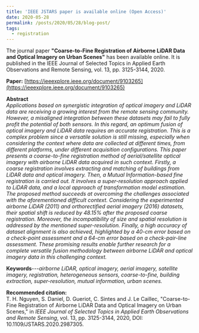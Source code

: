 ```yaml
---
title: 'IEEE JSTARS paper is available online (Open Access)'
date: 2020-05-28
permalink: /posts/2020/05/28/blog-post/
tags:
  - registration
---
```


The journal paper **"Coarse-to-Fine Registration of Airborne LiDAR Data and Optical Imagery on Urban Scenes"** has been available online.
It is published in the IEEE Journal of Selected Topics in Applied Earth Observations and Remote Sensing, vol. 13, pp. 3125-3144, 2020.

**Paper:** [https://ieeexplore.ieee.org/document/9103265](https://ieeexplore.ieee.org/document/9103265)<br>
<!-- **Github:** [https://github.com/nthuy190991/SRSM_QuebecCity_building_extraction](https://github.com/nthuy190991/SRSM_QuebecCity_building_extraction)<br>
**Project page** (in French, only introduction) can be found [here](https://crdig.ulaval.ca/portfolio/methodes-et-outils-geomatiques-pour-la-production-dun-portrait-du-risque-lie-aux-inondations-et-danticipation-de-ces-dernieres/).<br>
 -->


**Abstract**<br>
*Applications based on synergistic integration of optical imagery and LiDAR data are receiving a growing interest from the remote sensing community. However, a misaligned integration between these datasets may fail to fully profit the potential of both sensors. In this regard, an optimum fusion of optical imagery and LiDAR data requires an accurate registration. This is a complex problem since a versatile solution is still missing, especially when considering the context where data are collected at different times, from different platforms, under different acquisition configurations. This paper presents a coarse-to-fine registration method of aerial/satellite optical imagery with airborne LiDAR data acquired in such context. Firstly, a coarse registration involves extracting and matching of buildings from LiDAR data and optical imagery. Then, a Mutual Information-based fine registration is carried out. It involves a super-resolution approach applied to LiDAR data, and a local approach of transformation model estimation. The proposed method succeeds at overcoming the challenges associated with the aforementioned difficult context. Considering the experimented airborne LiDAR (2011) and orthorectified aerial imagery (2016) datasets, their spatial shift is reduced by 48.15% after the proposed coarse registration. Moreover, the incompatibility of size and spatial resolution is addressed by the mentioned super-resolution. Finally, a high accuracy of dataset alignment is also achieved, highlighted by a 40-cm error based on a check-point assessment and a 64-cm error based on a check-pair-line assessment. These promising results enable further research for a complete versatile fusion methodology between airborne LiDAR and optical imagery data in this challenging context.*

**Keywords**---*airborne LiDAR, optical imagery, aerial imagery, satellite imagery, registration, heterogeneous sensors, coarse-to-fine, building extraction, super-resolution, mutual information, urban scenes.*

**Recommended citation:** <br>
T. H. Nguyen, S. Daniel, D. Gueriot, C. Sintes and J. Le Caillec, "Coarse-to-Fine Registration of Airborne LiDAR Data and Optical Imagery on Urban Scenes," in *IEEE Journal of Selected Topics in Applied Earth Observations and Remote Sensing*, vol. 13, pp. 3125-3144, 2020, DOI: 10.1109/JSTARS.2020.2987305.

